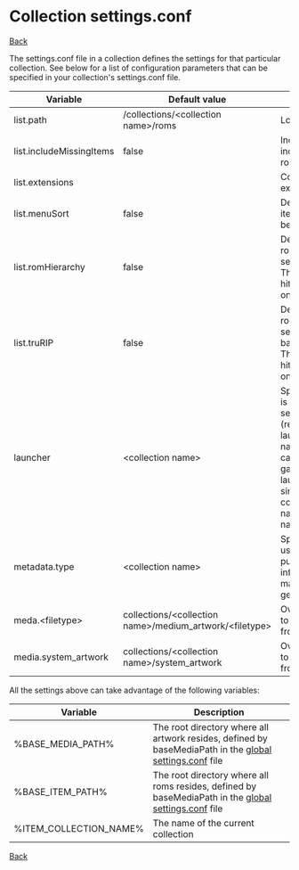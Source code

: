 # Collection settings.conf
[Back](README.MD)

The settings.conf file in a collection defines the settings for that
particular collection. See below for a list of configuration parameters
that can be specified in your collection's settings.conf file.

| Variable                 | Default value                                             | Description                                                                                                                                                                                                                                                                                      |
|--------------------------|-----------------------------------------------------------|--------------------------------------------------------------------------------------------------------------------------------------------------------------------------------------------------------------------------------------------------------------------------------------------------|
| list.path                | /collections/\<collection name>/roms                      | Location of your roms                                                                                                                                                                                                                                                                            |
| list.includeMissingItems | false                                                     | Include games in the include.txt even if the rom does not exist.                                                                                                                                                                                                                                 |
| list.extensions          |                                                           | Comma separated rom extensions (e.g. zip,nes)                                                                                                                                                                                                                                                    |
| list.menuSort            | false                                                     | Defines whether the items in a collection will be sorted alphabetically                                                                                                                                                                                                                          |
| list.romHierarchy        | false                                                     | Defines whether the roms directory should be searched hierarchically. There is a performance hit by enabling this, so only use it when needed.                                                                                                                                                   |
| list.truRIP              | false                                                     | Defines whether the roms directory should be searched hierarchically based on truRIP format. There is a performance hit by enabling this, so only use it when needed.                                                                                                                            |
| launcher                 | \<collection name>                                        | Specifies which [launcher](LAUNCHERS.MD) is used when a game is selected from the menu (reads from launchers/\<launcher name>.conf). This value can be overwritten per game by putting the launcher name in a single line .conf file in collections/\<collection name>/launchers/\<game name>.conf. |
| metadata.type            | \<collection name>                                        | Specifies the meta file used in the meta.db to pull additional information like manufacturer, year, genre, etc. from                                                                                                                                                                             |
| meda.\<filetype>         | collections/\<collection name>/medium_artwork/\<filetype> | Overwrites the path used to pull medium artwork from                                                                                                                                                                                                                                             |
| media.system_artwork     | collections/\<collection name>/system_artwork             | Overwrites the path used to pull system artwork from                                                                                                                                                                                                                                             |

All the settings above can take advantage of the following variables:

| Variable               | Description                                                                                                                     |
|------------------------|---------------------------------------------------------------------------------------------------------------------------------|
| %BASE_MEDIA_PATH%      | The root directory where all artwork resides, defined by baseMediaPath in the [global settings.conf](GLOBAL_SETTINGS.MD) file |
| %BASE_ITEM_PATH%       | The root directory where all roms resides, defined by baseMediaPath in the [global settings.conf](GLOBAL_SETTINGS.MD) file    |
| %ITEM_COLLECTION_NAME% | The name of the current collection                                                                                              |

[Back](README.MD)
